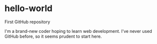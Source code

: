 # hello-world
First GitHub repository


I'm a brand-new coder hoping to learn web development.
I've never used GitHub before, so it seems prudent to start here.
